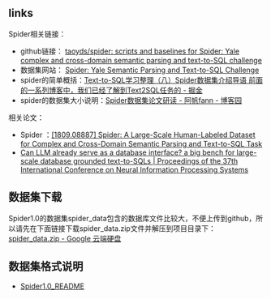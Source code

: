 ## links

Spider相关链接：
* github链接： [taoyds/spider: scripts and baselines for Spider: Yale complex and cross-domain semantic parsing and text-to-SQL challenge](https://github.com/taoyds/spider)
* 数据集网站： [Spider: Yale Semantic Parsing and Text-to-SQL Challenge](https://yale-lily.github.io//spider)
* spider的简单概括：[Text-to-SQL学习整理（八）Spider数据集介绍导语 前面的一系列博客中，我们已经了解到Text2SQL任务的 - 掘金](https://juejin.cn/post/7085557671528660999)
* spider的数据集大小说明：[Spider数据集论文研读 - 阿帆fann - 博客园](https://www.cnblogs.com/tyfann/p/15727093.html)

相关论文：
* Spider ：[[1809.08887] Spider: A Large-Scale Human-Labeled Dataset for Complex and Cross-Domain Semantic Parsing and Text-to-SQL Task](https://arxiv.org/abs/1809.08887)
* [Can LLM already serve as a database interface? a big bench for large-scale database grounded text-to-SQLs | Proceedings of the 37th International Conference on Neural Information Processing Systems](https://dl.acm.org/doi/10.5555/3666122.3667957)

## 数据集下载
Spider1.0的数据集spider_data包含的数据库文件比较大，不便上传到github，所以请先在下面链接下载spider_data.zip文件并解压到项目目录下： [spider_data.zip - Google 云端硬盘](https://drive.google.com/file/d/1403EGqzIDoHMdQF4c9Bkyl7dZLZ5Wt6J/view)
## 数据集格式说明
* [Spider1.0_README](Spider1.0_README.md)



